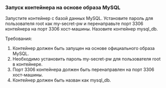 
### Запуск контейнера на основе образа MySQL

Запустите контейнер с базой данных MySQL. Установите пароль для пользователя root как my-secret-pw и перенаправьте порт 3306 контейнера на порт 3306 хост-машины. Назовите контейнер mysql_db.

Требования:
1. Контейнер должен быть запущен на основе официального образа MySQL.
2. Необходимо установить пароль my-secret-pw для пользователя root в контейнере.
3. Порт 3306 контейнера должен быть перенаправлен на порт 3306 хост-машины.
4. Контейнер должен быть назван как mysql_db.